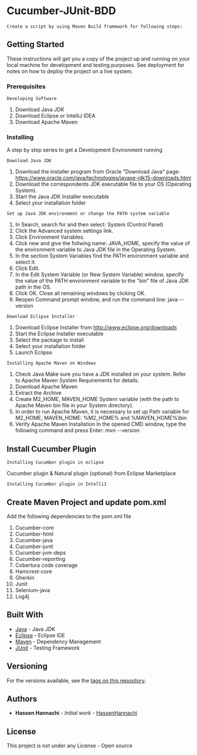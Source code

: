 # Cucumber-JUnit-BDD
```
Create a script by using Maven Build framework for following steps:
```
## Getting Started

These instructions will get you a copy of the project up and running on your local machine for development and testing purposes. See deployment for notes on how to deploy the project on a live system.

### Prerequisites
```
Developing Software 
```
1. Download Java JDK 
2. Download Eclipse or IntelliJ IDEA
3. Download Apache Maven

### Installing

A step by step series to get a Development Environment running 
```
Download Java JDK
```
1. Download the installer program from Oracle "Download Java" page: https://www.oracle.com/java/technologies/javase-jdk15-downloads.html
2. Download the correspondents JDK executable file to your OS (Operating System).
2. Start the Java JDK Installer executable
3. Select your installation folder

```
Set up Java JDK environment or change the PATH system variable
```
1. In Search, search for and then select: System (Control Panel)
2. Click the Advanced system settings link.
3. Click Environment Variables.
4. Click new and give the follwing name: JAVA_HOME, specify the value of the environment variable to Java JDK file in the Operating System.
5. In the section System Variables find the PATH environment variable and select it. 
6. Click Edit. 
6. In the Edit System Variable (or New System Variable) window, specify the value of the PATH environment variable to the "bin" file of Java JDK path in the OS.
7. Click OK. Close all remaining windows by clicking OK.
8. Reopen Command prompt window, and run the command line: java --version

```
Download Eclipse Installer
```
1. Download Eclipse Installer from http://www.eclipse.org/downloads
2. Start the Eclipse Installer executable
3. Select the package to install
4. Select your installation folder
5. Launch Eclipse

```
Installing Apache Maven on Windows
```
1. Check Java
Make sure you have a JDK installed on your system. Refer to Apache Maven System Requirements for details.
2. Download Apache Maven
3. Extract the Archive
4. Create M2_HOME, MAVEN_HOME System variable (with the path to Apache Maven bin file in your System directory).
5. In order to run Apache Maven, it is necessary to set up Path variable for M2_HOME, MAVEN_HOME:
   %M2_HOME% and %MAVEN_HOME%\bin
6. Verify Apache Maven Installation
In the opened CMD window, type the following command and press Enter: mvn --version

## Install Cucumber Plugin
```
Installing Cucumber plugin in eclipse
```
Cucumber plugin & Natural plugin (optional) from Eclipse Marketplace

```
Installing Cucumber plugin in IntelliJ
```

## Create Maven Project and update pom.xml
Add the following dependencies to the pom.xml file 
1. Cucumber-core
2. Cucumber-html
3. Cucumber-java
4. Cucumber-junit
5. Cucumber-jvm-deps
6. Cucumber-reporting
7. Cobertura code coverage
8. Hamcrest-core
9. Gherkin
10. Junit
11. Selenium-java
12. Log4j

## Built With

* [Java](https://www.oracle.com/java/) - Java JDK
* [Eclipse](https://www.eclipse.org/) - Eclipse IDE
* [Maven](https://maven.apache.org/) - Dependency Management
* [JUnit](https://junit.org/junit4/) - Testing Framework

## Versioning

For the versions available, see the [tags on this repository](https://github.com/HannachiHassen/project/tags). 

## Authors

* **Hassen Hannachi** - *Initial work* - [HassenHannachi](https://github.com/HannachiHassen)

## License

This project is not under any License - Open source 
